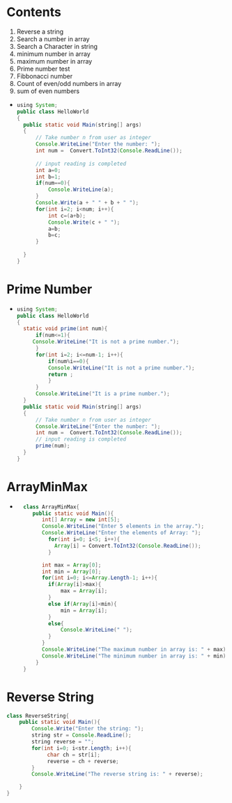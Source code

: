 # Contents
1. Reverse a string
2. Search a number in array
3. Search a Character in string
4. minimum number in array
5. maximum number in array
6. Prime number test 
7. Fibbonacci number
8. Count of even/odd numbers in array
9. sum of even numbers
 
- ```java
  using System;
  public class HelloWorld
  {
    public static void Main(string[] args)
    {
        // Take number n from user as integer 
        Console.WriteLine("Enter the number: "); 
        int num =  Convert.ToInt32(Console.ReadLine()); 
        
        // input reading is completed
        int a=0;
        int b=1;
        if(num==0){
            Console.WriteLine(a);
        }
        Console.Write(a + " " + b + " ");
        for(int i=2; i<num; i++){
            int c=(a+b);
            Console.Write(c + " ");
            a=b;
            b=c;
        }
        
    }
  }
  ```
# Prime Number
- ```java
  using System;
  public class HelloWorld
  {
    static void prime(int num){
        if(num<=1){
       Console.WriteLine("It is not a prime number."); 
        }
        for(int i=2; i<=num-1; i++){
            if(num%i==0){
            Console.WriteLine("It is not a prime number.");
            return ;
            }
        }
        Console.WriteLine("It is a prime number.");
    }
    public static void Main(string[] args)
    {
        // Take number n from user as integer 
        Console.WriteLine("Enter the number: "); 
        int num =  Convert.ToInt32(Console.ReadLine()); 
        // input reading is completed
        prime(num);
    }
  }
  ```
# ArrayMinMax
- ```java
    class ArrayMinMax{
       public static void Main(){
          int[] Array = new int[5];
          Console.WriteLine("Enter 5 elements in the array.");
          Console.WriteLine("Enter the elements of Array: ");
            for(int i=0; i<5; i++){
              Array[i] = Convert.ToInt32(Console.ReadLine());
            }

          int max = Array[0];
          int min = Array[0];
          for(int i=0; i<=Array.Length-1; i++){
            if(Array[i]>max){
                max = Array[i];
            }
            else if(Array[i]<min){
                min = Array[i];
            }
            else{
                Console.WriteLine(" ");
            }
          }
          Console.WriteLine("The maximum number in array is: " + max);
          Console.WriteLine("The minimum number in array is: " + min);
        }
    }
  ```

# Reverse String
```java
class ReverseString{
    public static void Main(){
        Console.Write("Enter the string: ");
        string str = Console.ReadLine();
        string reverse = "";
        for(int i=0; i<str.Length; i++){
             char ch = str[i];
             reverse = ch + reverse;
        }
        Console.WriteLine("The reverse string is: " + reverse);

    }
}
```